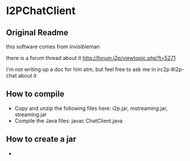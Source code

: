 # I2PChatClient

## Original Readme
this software comes from invisibleman

there is a forum thread about it
http://forum.i2p/viewtopic.php?t=5271

I'm not writing up a doc for him atm, but feel free to ask me in irc2p #i2p-chat about it

## How to compile

- Copy and unzip the following files here: i2p.jar, mstreaming.jar, streaming.jar
- Compile the Java files: javac ChatClient.java

## How to create a jar

- 
